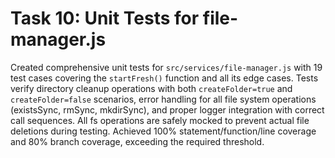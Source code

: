# Task 10: Unit Tests for file-manager.js

Created comprehensive unit tests for `src/services/file-manager.js` with 19 test cases covering the `startFresh()` function and all its edge cases. Tests verify directory cleanup operations with both `createFolder=true` and `createFolder=false` scenarios, error handling for all file system operations (existsSync, rmSync, mkdirSync), and proper logger integration with correct call sequences. All fs operations are safely mocked to prevent actual file deletions during testing. Achieved 100% statement/function/line coverage and 80% branch coverage, exceeding the required threshold.
